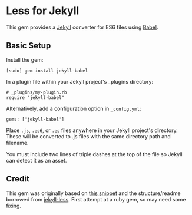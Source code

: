 Less for Jekyll
===============

This gem provides a [Jekyll](http://github.com/jekyll/jekyll) converter for
ES6 files using [Babel](https://github.com/babel/ruby-babel-transpiler).

Basic Setup
-----------
Install the gem:

    [sudo] gem install jekyll-babel

In a plugin file within your Jekyll project's _plugins directory:

    # _plugins/my-plugin.rb
    require "jekyll-babel"

Alternatively, add a configuration option in `_config.yml`:

    gems: ['jekyll-babel']

Place `.js`, `.es6`, or `.es` files anywhere in your Jekyll project's directory.  These will be
converted to .js files with the same directory path and filename.

You must include two lines of triple dashes at the top of the file so Jekyll can detect it as an asset.


Credit
------
This gem was originally based on [this snippet](https://talk.jekyllrb.com/t/es6-babel-plugin/227) and the structure/readme borrowed from [jekyll-less](https://github.com/zroger/jekyll-less). First attempt at a ruby gem, so may need some fixing.